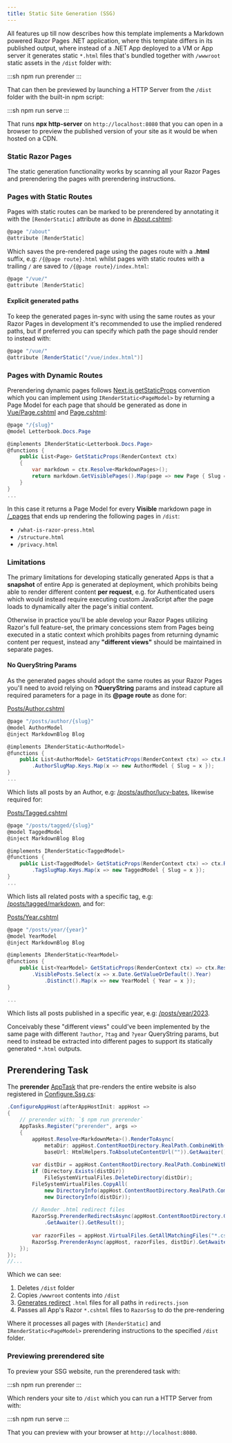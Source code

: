 ```yaml
---
title: Static Site Generation (SSG)
---
```


All features up till now describes how this template implements a Markdown powered Razor Pages .NET application, where this template
differs in its published output, where instead of a .NET App deployed to a VM or App server it generates static `*.html` files that's
bundled together with `/wwwroot` static assets in the `/dist` folder with:

:::sh
npm run prerender
:::

That can then be previewed by launching a HTTP Server from the `/dist` folder with the built-in npm script:

:::sh
npm run serve
:::

That runs **npx http-server** on `http://localhost:8080` that you can open in a browser to preview the published version of your
site as it would be when hosted on a CDN.

### Static Razor Pages

The static generation functionality works by scanning all your Razor Pages and prerendering the pages with prerendering instructions.

### Pages with Static Routes

Pages with static routes can be marked to be prerendered by annotating it with the `[RenderStatic]` attribute as done in
[About.cshtml](https://github.com/NetCoreTemplates/razor-ssg/blob/main/Letterbook.Docs/Pages/About.cshtml):

```csharp
@page "/about"
@attribute [RenderStatic]
```

Which saves the pre-rendered page using the pages route with a **.html** suffix, e.g: `/{@page route}.html` whilst pages with static
routes with a trailing `/` are saved to `/{@page route}/index.html`:

```csharp
@page "/vue/"
@attribute [RenderStatic]
```

#### Explicit generated paths

To keep the generated pages in-sync with using the same routes as your Razor Pages in development it's recommended to use the implied
rendered paths, but if preferred you can specify which path the page should render to instead with:

```csharp
@page "/vue/"
@attribute [RenderStatic("/vue/index.html")]
```

### Pages with Dynamic Routes

Prerendering dynamic pages follows [Next.js getStaticProps](https://nextjs.org/docs/basic-features/data-fetching/get-static-props)
convention which you can implement using `IRenderStatic<PageModel>` by returning a Page Model for each page that should be generated
as done in [Vue/Page.cshtml](https://github.com/NetCoreTemplates/razor-press/blob/main/Letterbook.Docs/Pages/Vue/Page.cshtml) and
[Page.cshtml](https://github.com/NetCoreTemplates/razor-press/blob/main/Letterbook.Docs/Pages/Page.cshtml):

```csharp
@page "/{slug}"
@model Letterbook.Docs.Page

@implements IRenderStatic<Letterbook.Docs.Page>
@functions {
    public List<Page> GetStaticProps(RenderContext ctx)
    {
        var markdown = ctx.Resolve<MarkdownPages>();
        return markdown.GetVisiblePages().Map(page => new Page { Slug = page.Slug! });
    }
}
...
```

In this case it returns a Page Model for every **Visible** markdown page in
[/_pages](https://github.com/NetCoreTemplates/razor-ssg/tree/main/Letterbook.Docs/_pages) that ends up rendering the following pages in `/dist`:

- `/what-is-razor-press.html`
- `/structure.html`
- `/privacy.html`

### Limitations

The primary limitations for developing statically generated Apps is that a **snapshot** of entire App is generated at deployment,
which prohibits being able to render different content **per request**, e.g. for Authenticated users which would instead require 
executing custom JavaScript after the page loads to dynamically alter the page's initial content.

Otherwise in practice you'll be able develop your Razor Pages utilizing Razor's full feature-set, the primary concessions stem
from Pages being executed in a static context which prohibits pages from returning dynamic content per request, instead any
**"different views"** should be maintained in separate pages.

#### No QueryString Params

As the generated pages should adopt the same routes as your Razor Pages you'll need to avoid relying on **?QueryString** params
and instead capture all required parameters for a page in its **@page route** as done for:

[Posts/Author.cshtml](https://github.com/NetCoreTemplates/razor-ssg/blob/main/Letterbook.Docs/Pages/Posts/Author.cshtml)

```csharp
@page "/posts/author/{slug}"
@model AuthorModel
@inject MarkdownBlog Blog

@implements IRenderStatic<AuthorModel>
@functions {
    public List<AuthorModel> GetStaticProps(RenderContext ctx) => ctx.Resolve<MarkdownBlog>()
        .AuthorSlugMap.Keys.Map(x => new AuthorModel { Slug = x });
}
...
```

Which lists all posts by an Author, e.g: [/posts/author/lucy-bates](https://razor-ssg.web-templates.io/posts/author/lucy-bates), 
likewise required for:

[Posts/Tagged.cshtml](https://github.com/NetCoreTemplates/razor-ssg/blob/main/Letterbook.Docs/Pages/Posts/Tagged.cshtml)

```csharp
@page "/posts/tagged/{slug}"
@model TaggedModel
@inject MarkdownBlog Blog

@implements IRenderStatic<TaggedModel>
@functions {
    public List<TaggedModel> GetStaticProps(RenderContext ctx) => ctx.Resolve<MarkdownBlog>()
        .TagSlugMap.Keys.Map(x => new TaggedModel { Slug = x });
}
...
```

Which lists all related posts with a specific tag, e.g: 
[/posts/tagged/markdown](https://razor-ssg.web-templates.io/posts/tagged/markdown), and for:

[Posts/Year.cshtml](https://github.com/NetCoreTemplates/razor-ssg/blob/main/Letterbook.Docs/Pages/Posts/Year.cshtml)

```csharp
@page "/posts/year/{year}"
@model YearModel
@inject MarkdownBlog Blog

@implements IRenderStatic<YearModel>
@functions {
    public List<YearModel> GetStaticProps(RenderContext ctx) => ctx.Resolve<MarkdownBlog>()
        .VisiblePosts.Select(x => x.Date.GetValueOrDefault().Year)
            .Distinct().Map(x => new YearModel { Year = x });
}

...
```

Which lists all posts published in a specific year, e.g: 
[/posts/year/2023](https://razor-ssg.web-templates.io/posts/year/2023).

Conceivably these "different views" could've been implemented by the same page with different `?author`, `?tag` and `?year`
QueryString params, but need to instead be extracted into different pages to support its statically generated `*.html` outputs.

## Prerendering Task

The **prerender** [AppTask](https://docs.servicestack.net/app-tasks) that pre-renders the entire website is also registered in
[Configure.Ssg.cs](https://github.com/NetCoreTemplates/razor-press/blob/main/Letterbook.Docs/Configure.Ssg.cs):

```csharp
.ConfigureAppHost(afterAppHostInit: appHost =>
{
    // prerender with: `$ npm run prerender` 
    AppTasks.Register("prerender", args =>
    {
        appHost.Resolve<MarkdownMeta>().RenderToAsync(
            metaDir: appHost.ContentRootDirectory.RealPath.CombineWith("wwwroot/meta"),
            baseUrl: HtmlHelpers.ToAbsoluteContentUrl("")).GetAwaiter().GetResult();
        
        var distDir = appHost.ContentRootDirectory.RealPath.CombineWith("dist");
        if (Directory.Exists(distDir))
            FileSystemVirtualFiles.DeleteDirectory(distDir);
        FileSystemVirtualFiles.CopyAll(
            new DirectoryInfo(appHost.ContentRootDirectory.RealPath.CombineWith("wwwroot")),
            new DirectoryInfo(distDir));
        
        // Render .html redirect files
        RazorSsg.PrerenderRedirectsAsync(appHost.ContentRootDirectory.GetFile("redirects.json"), distDir)
            .GetAwaiter().GetResult();
        
        var razorFiles = appHost.VirtualFiles.GetAllMatchingFiles("*.cshtml");
        RazorSsg.PrerenderAsync(appHost, razorFiles, distDir).GetAwaiter().GetResult();
    });
});
//...
```

Which we can see:
1. Deletes `/dist` folder
2. Copies `/wwwroot` contents into `/dist`
3. [Generates redirect](/redirects) `.html` files for all paths in `redirects.json`
4. Passes all App's Razor `*.cshtml` files to `RazorSsg` to do the pre-rendering

Where it processes all pages with `[RenderStatic]` and `IRenderStatic<PageModel>` prerendering instructions to the
specified `/dist` folder.

### Previewing prerendered site

To preview your SSG website, run the prerendered task with:

:::sh
npm run prerender
:::

Which renders your site to `/dist` which you can run a HTTP Server from with:

:::sh
npm run serve
:::

That you can preview with your browser at `http://localhost:8080`.